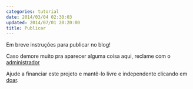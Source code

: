 ```yaml
---
categories: tutorial
date: 2014/03/04 02:30:03
updated: 2014/07/01 20:20:00
title: Publicar
---
```

Em breve instruções para publicar no blog!

Caso demore muito pra aparecer alguma coisa aqui, reclame com o [administrador](../contato)

Ajude a financiar este projeto e mantê-lo livre e independente clicando em [doar](../doar).
